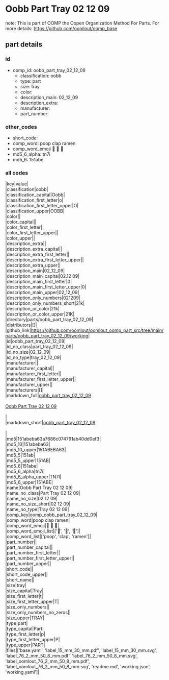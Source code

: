 # Oobb Part Tray 02 12 09  

note: This is part of OOMP the Oopen Organization Method For Parts. For more details: https://github.com/oomlout/oomp_base

##  part details





### id
* oomp_id: oobb_part_tray_02_12_09
  * classification: oobb
  * type: part
  * size: tray
  * color: 
  * description_main: 02_12_09
  * description_extra: 
  * manufacturer: 
  * part_number: 

### other_codes
* short_code: 
* oomp_word: poop clap ramen
* oomp_word_emoji :poop: :clap: :ramen:
* md5_6_alpha: tn7i
* md5_6: 151abe

### all codes 
|key|value|  
|classification|oobb|  
|classification_capital|Oobb|  
|classification_first_letter|o|  
|classification_first_letter_upper|O|  
|classification_upper|OOBB|  
|color||  
|color_capital||  
|color_first_letter||  
|color_first_letter_upper||  
|color_upper||  
|description_extra||  
|description_extra_capital||  
|description_extra_first_letter||  
|description_extra_first_letter_upper||  
|description_extra_upper||  
|description_main|02_12_09|  
|description_main_capital|02.12 09|  
|description_main_first_letter|0|  
|description_main_first_letter_upper|0|  
|description_main_upper|02_12_09|  
|description_only_numbers|021209|  
|description_only_numbers_short|21k|  
|description_or_color|21k|  
|description_or_color_upper|21K|  
|directory|parts/oobb_part_tray_02_12_09|  
|distributors|[]|  
|github_link|https://github.com/oomlout/oomlout_oomp_part_src/tree/main/parts/oobb_part_tray_02_12_09/working|  
|id|oobb_part_tray_02_12_09|  
|id_no_class|part_tray_02_12_09|  
|id_no_size|02_12_09|  
|id_no_type|tray_02_12_09|  
|manufacturer||  
|manufacturer_capital||  
|manufacturer_first_letter||  
|manufacturer_first_letter_upper||  
|manufacturer_upper||  
|manufacturers|[]|  
|markdown_full|[oobb_part_tray_02_12_09](https://github.com/oomlout/oomlout_oomp_part_src/tree/main/parts/oobb_part_tray_02_12_09/working)<br>[](https://github.com/oomlout/oomlout_oomp_part_src/tree/main/parts/oobb_part_tray_02_12_09/working)<br>[Oobb Part Tray 02 12 09](https://github.com/oomlout/oomlout_oomp_part_src/tree/main/parts/oobb_part_tray_02_12_09/working)<br><br>|  
|markdown_short|[oobb_part_tray_02_12_09](https://github.com/oomlout/oomlout_oomp_part_src/tree/main/parts/oobb_part_tray_02_12_09/working)<br><br>|  
|md5|151abeba63a7686c074791ab40dd0ef3|  
|md5_10|151abeba63|  
|md5_10_upper|151ABEBA63|  
|md5_5|151ab|  
|md5_5_upper|151AB|  
|md5_6|151abe|  
|md5_6_alpha|tn7i|  
|md5_6_alpha_upper|TN7I|  
|md5_6_upper|151ABE|  
|name|Oobb Part Tray 02 12 09|  
|name_no_class|Part Tray 02 12 09|  
|name_no_size|02 12 09|  
|name_no_size_short|02 12 09|  
|name_no_type|Tray 02 12 09|  
|oomp_key|oomp_oobb_part_tray_02_12_09|  
|oomp_word|poop clap ramen|  
|oomp_word_emoji|:poop: :clap: :ramen:|  
|oomp_word_emoji_list|[':poop:', ':clap:', ':ramen:']|  
|oomp_word_list|['poop', 'clap', 'ramen']|  
|part_number||  
|part_number_capital||  
|part_number_first_letter||  
|part_number_first_letter_upper||  
|part_number_upper||  
|short_code||  
|short_code_upper||  
|short_name||  
|size|tray|  
|size_capital|Tray|  
|size_first_letter|t|  
|size_first_letter_upper|T|  
|size_only_numbers||  
|size_only_numbers_no_zeros||  
|size_upper|TRAY|  
|type|part|  
|type_capital|Part|  
|type_first_letter|p|  
|type_first_letter_upper|P|  
|type_upper|PART|  
|files|['base.yaml', 'label_15_mm_30_mm.pdf', 'label_15_mm_30_mm.svg', 'label_76_2_mm_50_8_mm.pdf', 'label_76_2_mm_50_8_mm.svg', 'label_oomlout_76_2_mm_50_8_mm.pdf', 'label_oomlout_76_2_mm_50_8_mm.svg', 'readme.md', 'working.json', 'working.yaml']|  
